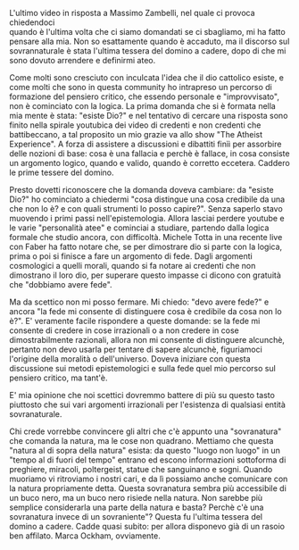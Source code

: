
L'ultimo video in risposta a Massimo Zambelli, nel quale ci provoca chiedendoci  
quando è l'ultima volta che ci siamo domandati se ci sbagliamo, mi ha fatto pensare alla mia.
Non so esattamente quando è accaduto, ma il discorso sul sovrannaturale è stata l'ultima tessera del domino a cadere,
dopo di che mi sono dovuto arrendere e definirmi ateo.

Come molti sono cresciuto con inculcata l'idea che il dio cattolico esiste, e come molti che sono in questa
community ho intrapreso un percorso di formazione del pensiero critico, che essendo personale e "improvvisato",
non è cominciato con la logica. La prima domanda che si è formata nella mia mente è stata: "esiste Dio?" e 
nel tentativo di cercare una risposta sono finito nella spirale youtubica dei video di credenti e non credenti
che battibeccano, a tal proposito un mio grazie va allo show "The Atheist Experience". A forza di assistere a 
discussioni e dibattiti finìì per assorbire delle nozioni di base: cosa è una fallacia e perchè è fallace,
in cosa consiste un argomento logico, quando e valido, quando è corretto eccetera. Caddero le prime tessere del domino.

Presto dovetti riconoscere che la domanda doveva cambiare: da "esiste Dio?" ho cominciato a chiedermi
"cosa distingue una cosa credibile da una che non lo è? e con quali strumenti lo posso capire?". Senza saperlo
stavo muovendo i primi passi nell'epistemologia. Allora lasciai perdere youtube e le varie "personalità atee"
e cominciai a studiare, partendo dalla logica formale che studio ancora, con difficoltà. Michele Totta in una recente live
con Faber ha fatto notare che, se per dimostrare dio si parte con la logica, prima o poi si finisce a fare un argomento di fede.
Dagli argomenti cosmologici a quelli morali, quando si fa notare ai credenti che non dimostrano il loro dio, per superare questo impasse
ci dicono con gratuità che "dobbiamo avere fede".

Ma da scettico non mi posso fermare. Mi chiedo: "devo avere fede?" e ancora "la fede mi consente di distinguere cosa è credibile da cosa non lo è?".
E' veramente facile rispondere a queste domande: se la fede mi consente di credere in cose irrazionali o a non credere in cose dimostrabilmente razionali,
allora non mi consente di distinguere alcunchè, pertanto non devo usarla per tentare di sapere alcunchè, figuriamoci l'origine della moralità o dell'universo.
Doveva iniziare con questa discussione sui metodi epistemologici e sulla fede quel mio percorso sul pensiero critico, ma tant'è.

E' mia opinione che noi scettici dovremmo battere di più su questo tasto piuttosto che sui vari argomenti irrazionali per l'esistenza di qualsiasi entità sovranaturale. 

Chi crede vorrebbe convincere gli altri che c'è appunto una "sovranatura" che comanda la natura, ma le cose non quadrano.
Mettiamo che questa "natura al di sopra della natura" esista: da questo "luogo non luogo" in un "tempo al di fuori del tempo"
entrano ed escono informazioni sottoforma di preghiere, miracoli, poltergeist, statue che sanguinano e sogni. Quando muoriamo
vi ritroviamo i nostri cari, e da lì possiamo anche comunicare con la natura propriamente detta. Questa sovranatura sembra più
accessibile di un buco nero, ma un buco nero risiede nella natura. Non sarebbe più semplice considerarla una parte della
natura e basta? Perchè c'è una sovranatura invece di un sovraniente"? Questa fu l'ultima tessera del domino a cadere.
Cadde quasi subito: per allora disponevo già di un rasoio ben affilato. Marca Ockham, ovviamente.

